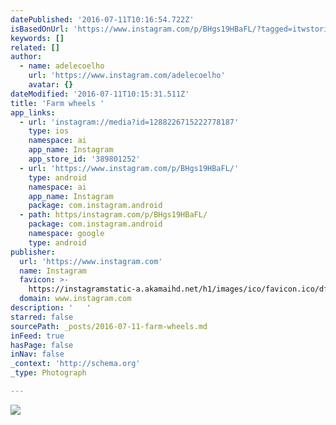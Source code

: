 ```yaml
---
datePublished: '2016-07-11T10:16:54.722Z'
isBasedOnUrl: 'https://www.instagram.com/p/BHgs19HBaFL/?tagged=itwstories'
keywords: []
related: []
author:
  - name: adelecoelho
    url: 'https://www.instagram.com/adelecoelho'
    avatar: {}
dateModified: '2016-07-11T10:15:31.511Z'
title: 'Farm wheels '
app_links:
  - url: 'instagram://media?id=1288226715222778187'
    type: ios
    namespace: ai
    app_name: Instagram
    app_store_id: '389801252'
  - url: 'https://www.instagram.com/p/BHgs19HBaFL/'
    type: android
    namespace: ai
    app_name: Instagram
    package: com.instagram.android
  - path: https/instagram.com/p/BHgs19HBaFL/
    package: com.instagram.android
    namespace: google
    type: android
publisher:
  url: 'https://www.instagram.com'
  name: Instagram
  favicon: >-
    https://instagramstatic-a.akamaihd.net/h1/images/ico/favicon.ico/dfa85bb1fd63.ico
  domain: www.instagram.com
description: '   '
starred: false
sourcePath: _posts/2016-07-11-farm-wheels.md
inFeed: true
hasPage: false
inNav: false
_context: 'http://schema.org'
_type: Photograph

---
```

![   ](https://imgflo.herokuapp.com/graph/vahj1ThiexotieMo/c02415051511283f254f1ad59376348b/noop.jpg?input=https%3A%2F%2Fscontent.cdninstagram.com%2Ft51.2885-15%2Fs640x640%2Fsh0.08%2Fe35%2F13551698_1310853752266071_2067615535_n.jpg%3Fig_cache_key%3DMTI4ODIyNjcxNTIyMjc3ODE4Nw%253D%253D.2)